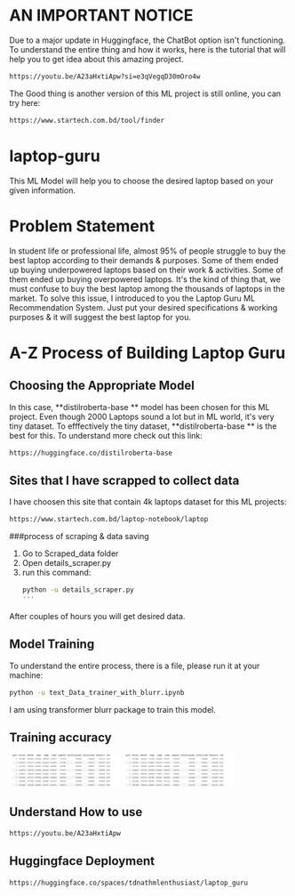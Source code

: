 # AN IMPORTANT NOTICE

Due to a major update in Huggingface, the ChatBot option isn't functioning. To understand the entire thing and how it works, here is the tutorial that will help you to get idea about this amazing project.

```bash
https://youtu.be/A23aHxtiApw?si=e3qVegqD30mOro4w
```

The Good thing is another version of this ML project is still online, you can try here:

```bash
https://www.startech.com.bd/tool/finder
```

# laptop-guru
This ML Model will help you to choose the desired laptop based on your given information. 

# Problem Statement

In student life or professional life, almost 95% of people struggle to buy the best laptop according to their demands & purposes. Some of them ended up buying underpowered laptops based on their work & activities. Some of them ended up buying overpowered laptops. It's the kind of thing that, we must confuse to buy the best laptop among the thousands of laptops in the market. To solve this issue, I introduced to you the Laptop Guru ML Recommendation System. Just put your desired specifications & working purposes & it will suggest the best laptop for you. 

# A-Z Process of Building Laptop Guru

## Choosing the Appropriate Model

In this case, **distilroberta-base ** model has been chosen for this ML project. Even though 2000 Laptops sound a lot but in ML world, it's very tiny dataset. To efffectively the tiny dataset, **distilroberta-base ** is the best for this. To understand more check out this link:
```bash
https://huggingface.co/distilroberta-base
```
## Sites that I have scrapped to collect data

I have choosen this site that contain 4k laptops dataset for this ML projects:
```bash
https://www.startech.com.bd/laptop-notebook/laptop
```
###process of scraping & data saving
1. Go to Scraped_data folder
2. Open details_scraper.py
3. run this command:
   ```bash
   python -u details_scraper.py
   '''
  After couples of hours you will get desired data. 

## Model Training
To understand the entire process, there is a file, please run it at your machine:
```bash
python -u text_Data_trainer_with_blurr.ipynb
```

I am using transformer blurr package to train this model. 

## Training accuracy
<img src="https://github.com/darkangrycoder/laptop-guru/blob/main/Annotation%202023-10-17%20133222.png" alt="Stage_0_Training_Image" width="200"/>
<img src="https://github.com/darkangrycoder/laptop-guru/blob/main/Annotation%202023-10-17%20133222.png" alt="Stage_0_Training_Image" width="200"/>

## Understand How to use
```bash
https://youtu.be/A23aHxtiApw
```
## Huggingface Deployment
```
https://huggingface.co/spaces/tdnathmlenthusiast/laptop_guru
```
